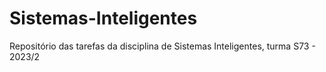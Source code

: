 # Sistemas-Inteligentes
Repositório das tarefas da disciplina de Sistemas Inteligentes, turma S73 - 2023/2
